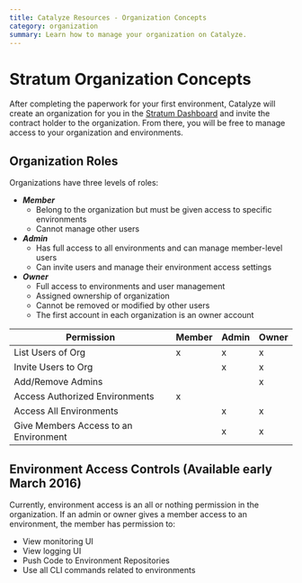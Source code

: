 ```yaml
---
title: Catalyze Resources - Organization Concepts
category: organization
summary: Learn how to manage your organization on Catalyze.
---
```


# Stratum Organization Concepts

After completing the paperwork for your first environment, Catalyze will create an organization for you in the [Stratum Dashboard](https://stratum.catalyze.io) and invite the contract holder to the organization. From there, you will be free to manage access to your organization and environments.

## Organization Roles

Organizations have three levels of roles:

- ***Member***
  - Belong to the organization but must be given access to specific environments
  - Cannot manage other users
- ***Admin***
  - Has full access to all environments and can manage member-level users
  - Can invite users and manage their environment access settings
- ***Owner***
  - Full access to environments and user management
  - Assigned ownership of organization
  - Cannot be removed or modified by other users
  - The first account in each organization is an owner account


|Permission|Member|Admin|Owner|
|---|---|---|---|
|  List Users of Org |x  |x  |x  |
| Invite Users to Org | | x  |x   |
| Add/Remove Admins  |   |   |x   |
| Access Authorized Environments |x |   |   |
| Access All Environments  |   |  x|x   |
| Give Members Access to an Environment  |   | x  |  x |

## Environment Access Controls (Available early March 2016)

Currently, environment access is an all or nothing permission in the organization. If an admin or owner gives a member access to an environment, the member has permission to:

- View monitoring UI
- View logging UI
- Push Code to Environment Repositories
- Use all CLI commands related to environments
